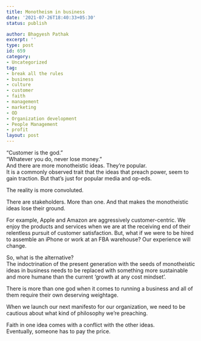 ```yaml
---
title: Monotheism in business
date: '2021-07-26T18:40:33+05:30'
status: publish

author: Bhagyesh Pathak
excerpt: ''
type: post
id: 659
category:
- Uncategorized
tag:
- break all the rules
- business
- culture
- customer
- faith
- management
- marketing
- OD
- Organization development
- People Management
- profit
layout: post
---
```


“Customer is the god.”  
“Whatever you do, never lose money.”  
And there are more monotheistic ideas. They’re popular.  
It is a commonly observed trait that the ideas that preach power, seem to gain traction. But that’s just for popular media and op-eds.

The reality is more convoluted.

There are stakeholders. More than one. And that makes the monotheistic ideas lose their ground.

For example, Apple and Amazon are aggressively customer-centric. We enjoy the products and services when we are at the receiving end of their relentless pursuit of customer satisfaction. But, what if we were to be hired to assemble an iPhone or work at an FBA warehouse? Our experience will change.

So, what is the alternative?  
The indoctrination of the present generation with the seeds of monotheistic ideas in business needs to be replaced with something more sustainable and more humane than the current ‘growth at any cost mindset’.

There is more than one god when it comes to running a business and all of them require their own deserving weightage.

When we launch our next manifesto for our organization, we need to be cautious about what kind of philosophy we’re preaching.

Faith in one idea comes with a conflict with the other ideas.  
Eventually, someone has to pay the price.